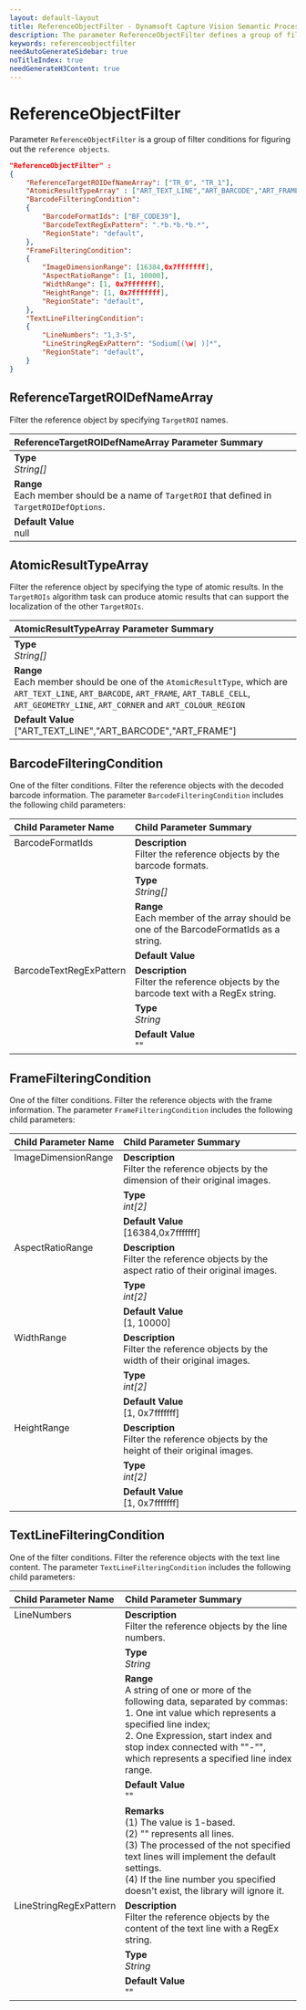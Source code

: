 ```yaml
---
layout: default-layout
title: ReferenceObjectFilter - Dynamsoft Capture Vision Semantic Processing object
description: The parameter ReferenceObjectFilter defines a group of filter conditions for figuring out the `reference objects`.
keywords: referenceobjectfilter
needAutoGenerateSidebar: true
noTitleIndex: true
needGenerateH3Content: true
---
```


# ReferenceObjectFilter

Parameter `ReferenceObjectFilter` is a group of filter conditions for figuring out the `reference objects`.

```json
"ReferenceObjectFilter" :
{
    "ReferenceTargetROIDefNameArray": ["TR_0", "TR_1"],
    "AtomicResultTypeArray" : ["ART_TEXT_LINE","ART_BARCODE","ART_FRAME","ART_TABLE_CELL"],
    "BarcodeFilteringCondition": 
    {
        "BarcodeFormatIds": ["BF_CODE39"], 
        "BarcodeTextRegExPattern": ".*b.*b.*b.*", 
        "RegionState": "default", 
    },
    "FrameFilteringCondition": 
    {
        "ImageDimensionRange": [16384,0x7fffffff],
        "AspectRatioRange": [1, 10000],
        "WidthRange": [1, 0x7fffffff],
        "HeightRange": [1, 0x7fffffff],
        "RegionState": "default",
    },
    "TextLineFilteringCondition":
    {
        "LineNumbers": "1,3-5",
        "LineStringRegExPattern": "Sodium[(\w| )]*",
        "RegionState": "default", 
    }
}
```

## ReferenceTargetROIDefNameArray

Filter the reference object by specifying `TargetROI` names.

| ReferenceTargetROIDefNameArray Parameter Summary |
| :------------------- |
| **Type**<br>*String[]* |
| **Range**<br>Each member should be a name of `TargetROI` that defined in `TargetROIDefOptions`. |
| **Default Value**<br>null |

## AtomicResultTypeArray

Filter the reference object by specifying the type of atomic results. In the `TargetROIs` algorithm task can produce atomic results that can support the localization of the other `TargetROIs`.

| AtomicResultTypeArray Parameter Summary |
| :------------------- |
| **Type**<br>*String[]* |
| **Range**<br>Each member should be one of the `AtomicResultType`, which are `ART_TEXT_LINE`, `ART_BARCODE`, `ART_FRAME`, `ART_TABLE_CELL`, `ART_GEOMETRY_LINE`, `ART_CORNER` and `ART_COLOUR_REGION` |
| **Default Value**<br>["ART_TEXT_LINE","ART_BARCODE","ART_FRAME"] |

## BarcodeFilteringCondition

One of the filter conditions. Filter the reference objects with the decoded barcode information. The parameter `BarcodeFilteringCondition` includes the following child parameters:

<table style = "text-align:left">
    <thead>
        <tr>
            <th nowrap="nowrap">Child Parameter Name</th>
            <th nowrap="nowrap">Child Parameter Summary</th>
        </tr>
    </thead>
    <tr>
        <td rowspan = "4" style="vertical-align:text-top">BarcodeFormatIds</td>
        <td><b>Description</b><br>Filter the reference objects by the barcode formats.
        </td>
    </tr>
    <tr>
        <td><b>Type</b><br><i>String[]</i>
        </td>
    </tr>
    <tr>
        <td><b>Range</b><br>Each member of the array should be one of the BarcodeFormatIds as a string.
        </td>
    </tr>
    <tr>
        <td><b>Default Value</b><br>
        </td>
    </tr>
    <tr>
        <td rowspan = "4" style="vertical-align:text-top">BarcodeTextRegExPattern</td>
        <td><b>Description</b><br>Filter the reference objects by the barcode text with a RegEx string.
        </td>
    </tr>
    <tr>
        <td><b>Type</b><br><i>String</i>
        </td>
    </tr>
    <tr>
        <td><b>Default Value</b><br>""
        </td>
    </tr>
</table>

## FrameFilteringCondition

One of the filter conditions. Filter the reference objects with the frame information. The parameter `FrameFilteringCondition` includes the following child parameters:

<table style = "text-align:left">
    <thead>
        <tr>
            <th nowrap="nowrap">Child Parameter Name</th>
            <th nowrap="nowrap">Child Parameter Summary</th>
        </tr>
    </thead>
    <tr>
        <td rowspan = "3" style="vertical-align:text-top">ImageDimensionRange</td>
        <td><b>Description</b><br>Filter the reference objects by the dimension of their original images.
        </td>
    </tr>
    <tr>
        <td><b>Type</b><br><i>int[2]</i>
        </td>
    </tr>
    <tr>
        <td><b>Default Value</b><br>[16384,0x7fffffff]
        </td>
    </tr>
    <tr>
        <td rowspan = "3" style="vertical-align:text-top">AspectRatioRange</td>
        <td><b>Description</b><br>Filter the reference objects by the aspect ratio of their original images.
        </td>
    </tr>
    <tr>
        <td><b>Type</b><br><i>int[2]</i>
        </td>
    </tr>
    <tr>
        <td><b>Default Value</b><br>[1, 10000]
        </td>
    </tr>
    <tr>
        <td rowspan = "3" style="vertical-align:text-top">WidthRange</td>
        <td><b>Description</b><br>Filter the reference objects by the width of their original images.
        </td>
    </tr>
    <tr>
        <td><b>Type</b><br><i>int[2]</i>
        </td>
    </tr>
    <tr>
        <td><b>Default Value</b><br>[1, 0x7fffffff]
        </td>
    </tr>
    <tr>
        <td rowspan = "3" style="vertical-align:text-top">HeightRange</td>
        <td><b>Description</b><br>Filter the reference objects by the height of their original images.
        </td>
    </tr>
    <tr>
        <td><b>Type</b><br><i>int[2]</i>
        </td>
    </tr>
    <tr>
        <td><b>Default Value</b><br>[1, 0x7fffffff]
        </td>
    </tr>
</table>

## TextLineFilteringCondition

One of the filter conditions. Filter the reference objects with the text line content. The parameter `TextLineFilteringCondition` includes the following child parameters:

<table style = "text-align:left">
    <thead>
        <tr>
            <th nowrap="nowrap">Child Parameter Name</th>
            <th nowrap="nowrap">Child Parameter Summary</th>
        </tr>
    </thead>
    <tr>
        <td rowspan = "5" style="vertical-align:text-top">LineNumbers</td>
        <td><b>Description</b><br>Filter the reference objects by the line numbers.
        </td>
    </tr>
    <tr>
        <td><b>Type</b><br><i>String</i>
        </td>
    </tr>
    <tr>
        <td><b>Range</b><br>A string of one or more of the following data, separated by commas:<br>1. One int value which represents a specified line index;<br>2. One Expression, start index and stop index connected with ""-"", which represents a specified line index range.
        </td>
    </tr>
    <tr>
        <td><b>Default Value</b><br>""
        </td>
    </tr>
    <tr>
        <td><b>Remarks</b><br>(1) The value is 1-based.<br>(2) "" represents all lines.<br>(3) The processed of the not specified text lines will implement the default settings.<br>(4) If the line number you specified doesn't exist, the library will ignore it.
        </td>
    </tr>
    <tr>
        <td rowspan = "4" style="vertical-align:text-top">LineStringRegExPattern</td>
        <td><b>Description</b><br>Filter the reference objects by the content of the text line with a RegEx string.
        </td>
    </tr>
    <tr>
        <td><b>Type</b><br><i>String</i>
        </td>
    </tr>
    <tr>
        <td><b>Default Value</b><br>""
        </td>
    </tr>
</table>
